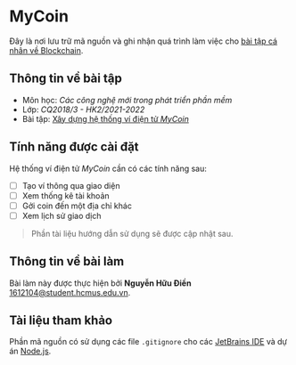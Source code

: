 # MyCoin

Đây là nơi lưu trữ mã nguồn và ghi nhận quá trình làm việc cho [bài tập cá nhân về Blockchain][exercise].

## Thông tin về bài tập
- Môn học: *Các công nghệ mới trong phát triển phần mềm*
- Lớp: *CQ2018/3 - HK2/2021-2022*
- Bài tập: [Xây dựng hệ thống ví điện tử *MyCoin*][exercise]

## Tính năng được cài đặt
Hệ thống ví điện tử *MyCoin* cần có các tính năng sau:
- [ ] Tạo ví thông qua giao diện
- [ ] Xem thống kê tài khoản
- [ ] Gởi coin đến một địa chỉ khác
- [ ] Xem lịch sử giao dịch

> Phần tài liệu hướng dẫn sử dụng sẽ được cập nhật sau.

## Thông tin về bài làm
Bài làm này được thực hiện bởi **Nguyễn Hữu Điền** [<1612104@student.hcmus.edu.vn>][email].

## Tài liệu tham khảo
Phần mã nguồn có sử dụng các file `.gitignore` cho các [JetBrains IDE](https://github.com/github/gitignore/blob/main/Global/JetBrains.gitignore) và dự án [Node.js](https://github.com/github/gitignore/blob/main/Node.gitignore).

[exercise]: https://courses.fit.hcmus.edu.vn/mod/assign/view.php?id=92265
[email]: mailto:1612104@student.hcmus.edu.vn
